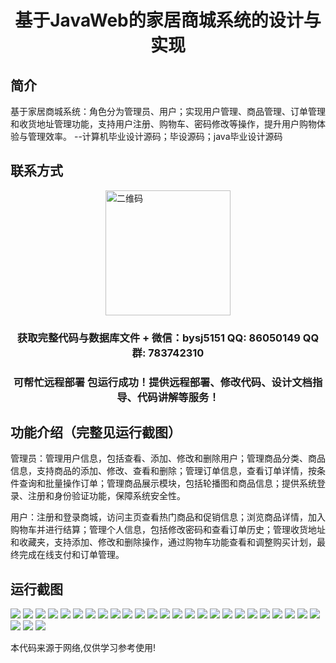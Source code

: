 <p><h1 align="center">基于JavaWeb的家居商城系统的设计与实现</h1></p>

## 简介
基于家居商城系统：角色分为管理员、用户；实现用户管理、商品管理、订单管理和收货地址管理功能，支持用户注册、购物车、密码修改等操作，提升用户购物体验与管理效率。    --计算机毕业设计源码；毕设源码；java毕业设计源码


## 联系方式
<img src="https://bs-1329754181.cos.ap-shanghai.myqcloud.com/wx.jpg" alt="二维码" style="display: block; margin: 0 auto;" width="200px">
<p><h3 align="center">获取完整代码与数据库文件 + 微信：bysj5151 QQ: 86050149 QQ群: 783742310</h3></p>
<p><h3 align="center">可帮忙远程部署 包运行成功！提供远程部署、修改代码、设计文档指导、代码讲解等服务！</h3></p>

## 功能介绍（完整见运行截图）
管理员：管理用户信息，包括查看、添加、修改和删除用户；管理商品分类、商品信息，支持商品的添加、修改、查看和删除；管理订单信息，查看订单详情，按条件查询和批量操作订单；管理商品展示模块，包括轮播图和商品信息；提供系统登录、注册和身份验证功能，保障系统安全性。   

用户：注册和登录商城，访问主页查看热门商品和促销信息；浏览商品详情，加入购物车并进行结算；管理个人信息，包括修改密码和查看订单历史；管理收货地址和收藏夹，支持添加、修改和删除操作，通过购物车功能查看和调整购买计划，最终完成在线支付和订单管理。


## 运行截图
![](https://bs-1329754181.cos.ap-shanghai.myqcloud.com/ssm/HomeMallSystem/img/001.jpg)
![](https://bs-1329754181.cos.ap-shanghai.myqcloud.com/ssm/HomeMallSystem/img/002.jpg)
![](https://bs-1329754181.cos.ap-shanghai.myqcloud.com/ssm/HomeMallSystem/img/003.jpg)
![](https://bs-1329754181.cos.ap-shanghai.myqcloud.com/ssm/HomeMallSystem/img/004.jpg)
![](https://bs-1329754181.cos.ap-shanghai.myqcloud.com/ssm/HomeMallSystem/img/005.jpg)
![](https://bs-1329754181.cos.ap-shanghai.myqcloud.com/ssm/HomeMallSystem/img/006.jpg)
![](https://bs-1329754181.cos.ap-shanghai.myqcloud.com/ssm/HomeMallSystem/img/007.jpg)
![](https://bs-1329754181.cos.ap-shanghai.myqcloud.com/ssm/HomeMallSystem/img/008.jpg)
![](https://bs-1329754181.cos.ap-shanghai.myqcloud.com/ssm/HomeMallSystem/img/009.jpg)
![](https://bs-1329754181.cos.ap-shanghai.myqcloud.com/ssm/HomeMallSystem/img/010.jpg)
![](https://bs-1329754181.cos.ap-shanghai.myqcloud.com/ssm/HomeMallSystem/img/011.jpg)
![](https://bs-1329754181.cos.ap-shanghai.myqcloud.com/ssm/HomeMallSystem/img/012.jpg)
![](https://bs-1329754181.cos.ap-shanghai.myqcloud.com/ssm/HomeMallSystem/img/013.jpg)
![](https://bs-1329754181.cos.ap-shanghai.myqcloud.com/ssm/HomeMallSystem/img/014.jpg)
![](https://bs-1329754181.cos.ap-shanghai.myqcloud.com/ssm/HomeMallSystem/img/015.jpg)
![](https://bs-1329754181.cos.ap-shanghai.myqcloud.com/ssm/HomeMallSystem/img/016.jpg)
![](https://bs-1329754181.cos.ap-shanghai.myqcloud.com/ssm/HomeMallSystem/img/017.jpg)
![](https://bs-1329754181.cos.ap-shanghai.myqcloud.com/ssm/HomeMallSystem/img/018.jpg)
![](https://bs-1329754181.cos.ap-shanghai.myqcloud.com/ssm/HomeMallSystem/img/019.jpg)
![](https://bs-1329754181.cos.ap-shanghai.myqcloud.com/ssm/HomeMallSystem/img/020.jpg)
![](https://bs-1329754181.cos.ap-shanghai.myqcloud.com/ssm/HomeMallSystem/img/021.jpg)
![](https://bs-1329754181.cos.ap-shanghai.myqcloud.com/ssm/HomeMallSystem/img/022.jpg)
![](https://bs-1329754181.cos.ap-shanghai.myqcloud.com/ssm/HomeMallSystem/img/023.jpg)
![](https://bs-1329754181.cos.ap-shanghai.myqcloud.com/ssm/HomeMallSystem/img/024.jpg)
![](https://bs-1329754181.cos.ap-shanghai.myqcloud.com/ssm/HomeMallSystem/img/025.jpg)
![](https://bs-1329754181.cos.ap-shanghai.myqcloud.com/ssm/HomeMallSystem/img/026.jpg)
![](https://bs-1329754181.cos.ap-shanghai.myqcloud.com/ssm/HomeMallSystem/img/027.jpg)
![](https://bs-1329754181.cos.ap-shanghai.myqcloud.com/ssm/HomeMallSystem/img/028.jpg)

<p>本代码来源于网络,仅供学习参考使用!</p>
